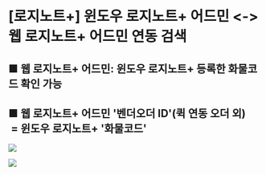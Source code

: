 # [로지노트+] 윈도우 로지노트+ 어드민 <-> 웹 로지노트+ 어드민 연동 검색

■ 웹 로지노트+ 어드민: 윈도우 로지노트+ 등록한 화물코드 확인 가능
---------------------------------------

■ 웹 로지노트+ 어드민 '벤더오더 ID'(퀵 연동 오더 외)      = 윈도우 로지노트+ '화물코드'
----------------------------------------------------------

![](https://kakaomobilitysupport.zendesk.com/hc/article_attachments/33279788542489)

![](https://kakaomobilitysupport.zendesk.com/hc/article_attachments/33279788649369)